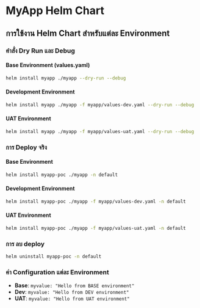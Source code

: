 # MyApp Helm Chart

## การใช้งาน Helm Chart สำหรับแต่ละ Environment

### คำสั่ง Dry Run และ Debug

#### Base Environment (values.yaml)
```bash
helm install myapp ./myapp --dry-run --debug
```

#### Development Environment
```bash
helm install myapp ./myapp -f myapp/values-dev.yaml --dry-run --debug
```

#### UAT Environment
```bash
helm install myapp ./myapp -f myapp/values-uat.yaml --dry-run --debug
```

### การ Deploy จริง

#### Base Environment
```bash
helm install myapp-poc ./myapp -n default
```

#### Development Environment
```bash
helm install myapp-poc ./myapp -f myapp/values-dev.yaml -n default
```

#### UAT Environment
```bash
helm install myapp-poc ./myapp -f myapp/values-uat.yaml -n default
```

### การ ลบ deploy
```bash
helm uninstall myapp-poc -n default
```

### ค่า Configuration แต่ละ Environment

- **Base**: `myvalue: "Hello from BASE environment"`
- **Dev**: `myvalue: "Hello from DEV environment"`
- **UAT**: `myvalue: "Hello from UAT environment"`